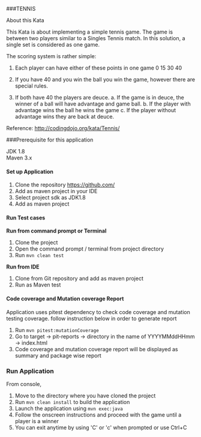 ###TENNIS

About this Kata

This Kata is about implementing a simple tennis game. The game is between two players similar to a Singles Tennis match. In this solution, a single set is considered as one game.

The scoring system is rather simple:

1. Each player can have either of these points in one game 0 15 30 40

2. If you have 40 and you win the ball you win the game, however there are special rules.

3. If both have 40 the players are deuce. a. If the game is in deuce, the winner of a ball will have advantage and game ball. b. If the player with advantage wins the ball he wins the game c. If the player without advantage wins they are back at deuce.

Reference: http://codingdojo.org/kata/Tennis/

###Prerequisite for this application

JDK 1.8\
Maven 3.x

#### Set up Application
1. Clone the repository https://github.com/
2. Add as maven project in your IDE
3. Select project sdk as JDK1.8
4. Add as maven project

#### Run Test cases
**Run from command prompt or Terminal**
1. Clone the project
2. Open the command prompt / terminal from project directory
3. Run `mvn clean test`

**Run from IDE**
1. Clone from Git repository and add as maven project
2. Run as Maven test

#### Code coverage and Mutation coverage Report
Application uses pitest dependency to check code coverage and mutation testing coverage. follow instruction below in order to generate report
1. Run `mvn pitest:mutationCoverage`
2. Go to target -> pit-reports -> directory in the name of YYYYMMddHHmm -> index.html
3. Code coverage and mutation coverage report will be displayed as summary and package wise report

### Run Application
From console, 
1. Move to the directory where you have cloned the project
2. Run `mvn clean install` to build the application
3. Launch the application using `mvn exec:java`
4. Follow the onscreen instructions and proceed with the game until a player is a winner
5. You can exit anytime by using 'C' or 'c' when prompted or use Ctrl+C
